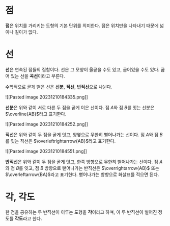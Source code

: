 # 점
**점**은 위치를 가리키는 도형의 기본 단위를 의미한다. 점은 위치만을 나타내기 때문에 넓이나 길이가 없다.
# 선
**선**은 연속된 점들의 집합이다. 선은 그 모양이 올곧을 수도 있고, 굽어있을 수도 있다. 굽어 있는 선을 **곡선**이라고 부른다.

수학적으로 곧게 뻗은 선은 **선분**, **직선**, **반직선**으로 나뉜다.

![[Pasted image 20231210184335.png]]

**선분**은 위와 같이 서로 다른 두 점을 곧게 이은 선이다. 점 $A$와 점 $B$를 잇는 선분은 $\overline{AB}$라고 표기한다.

![[Pasted image 20231210184252.png]]

**직선**은 위와 같이 두 점을 곧게 잇고, 양옆으로 무한히 뻗어나가는 선이다. 점 $A$와 점 $B$를 잇는 직선은 $\overleftrightarrow{AB}$라고 표기한다.

![[Pasted image 20231210184551.png]]

**반직선**은 위와 같이 두 점을 곧게 잇고, 한쪽 방향으로 무한히 뻗어나가는 선이다. 점 $A$와 점 $B$를 잇고, 점 $B$ 방향으로 뻗어나가는 반직선은 $\overrightarrow{AB}$ 또는 $\overleftarrow{BA}$라고 표기한다. 뻗어나가는 방향으로 화살표를 적으면 된다.
# 각, 각도

한 점을 공유하는 두 반직선이 이루는 도형을 **각**이라고 하며, 이 두 반직선이 벌어진 정도를 **각도**라고 한다.